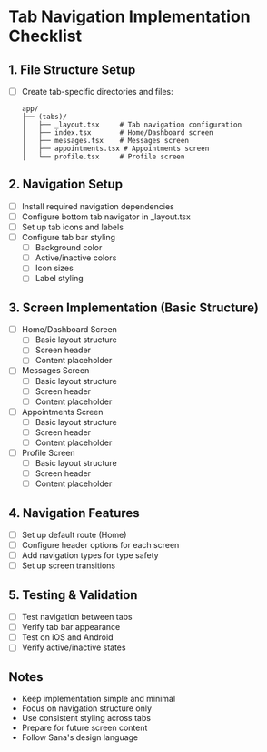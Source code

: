 # Tab Navigation Implementation Checklist

## 1. File Structure Setup
- [ ] Create tab-specific directories and files:
  ```
  app/
  ├── (tabs)/             
  │   ├── _layout.tsx     # Tab navigation configuration
  │   ├── index.tsx       # Home/Dashboard screen
  │   ├── messages.tsx    # Messages screen
  │   ├── appointments.tsx # Appointments screen
  │   └── profile.tsx     # Profile screen
  ```

## 2. Navigation Setup
- [ ] Install required navigation dependencies
- [ ] Configure bottom tab navigator in _layout.tsx
- [ ] Set up tab icons and labels
- [ ] Configure tab bar styling
  - [ ] Background color
  - [ ] Active/inactive colors
  - [ ] Icon sizes
  - [ ] Label styling

## 3. Screen Implementation (Basic Structure)
- [ ] Home/Dashboard Screen
  - [ ] Basic layout structure
  - [ ] Screen header
  - [ ] Content placeholder

- [ ] Messages Screen
  - [ ] Basic layout structure
  - [ ] Screen header
  - [ ] Content placeholder

- [ ] Appointments Screen
  - [ ] Basic layout structure
  - [ ] Screen header
  - [ ] Content placeholder

- [ ] Profile Screen
  - [ ] Basic layout structure
  - [ ] Screen header
  - [ ] Content placeholder

## 4. Navigation Features
- [ ] Set up default route (Home)
- [ ] Configure header options for each screen
- [ ] Add navigation types for type safety
- [ ] Set up screen transitions

## 5. Testing & Validation
- [ ] Test navigation between tabs
- [ ] Verify tab bar appearance
- [ ] Test on iOS and Android
- [ ] Verify active/inactive states

## Notes
- Keep implementation simple and minimal
- Focus on navigation structure only
- Use consistent styling across tabs
- Prepare for future screen content
- Follow Sana's design language 